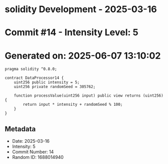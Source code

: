﻿# solidity Development - 2025-03-16
# Commit #14 - Intensity Level: 5
# Generated on: 2025-06-07 13:10:02
```solidity
pragma solidity ^0.8.0;

contract DataProcessor14 {
    uint256 public intensity = 5;
    uint256 private randomSeed = 305762;

    function processValue(uint256 input) public view returns (uint256) {
        return input * intensity + randomSeed % 100;
    }
}
```
## Metadata
- Date: 2025-03-16
- Intensity: 5
- Commit Number: 14
- Random ID: 1688014940
